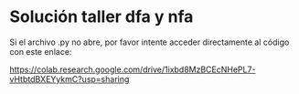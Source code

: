 # Solución taller dfa y nfa
Si el archivo .py no abre, por favor intente acceder directamente al código con este enlace:

https://colab.research.google.com/drive/1ixbd8MzBCEcNHePL7-vHtbtdBXEYykmC?usp=sharing
